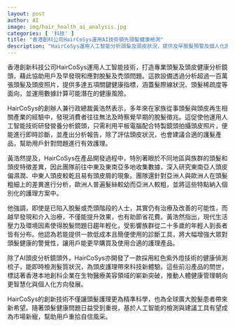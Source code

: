 ```yaml
---
layout: post
author: AI
image: img/hair_health_ai_analysis.jpg
categories: [ '科技' ]
title: "香港創科公司HairCoSys運用AI技術領先頭髮健康檢測"
description: "HairCoSys運用人工智能分析頭髮及頭皮狀況，提供及早脫髮預警及個人化護理建議，助力全球脫髮患者重拾自信。"
---
```

香港創新科技公司HairCoSys運用人工智能技術，打造專業頭髮及頭皮健康分析鏡頭，藉此協助用戶及早發現和應對脫髮及禿頭問題。這款設備透過分析超過一百萬張頭髮及頭皮照片，提供多達五項關鍵健康指標，涵蓋髮際線狀況、頭髮稀疏度等面向，並運用數據計算可能潛在的健康風險。

HairCoSys的創辦人兼行政總裁黃浩然表示，多年來在家族從事頭髮與頭皮再生相關產業的經驗中，發現消費者往往無法及時察覺早期的脫髮徵兆。這促使他運用人工智能技術研發營養分析鏡頭，只需利用平板電腦配合特製鏡頭拍攝頭皮照片，便能進行即時診斷，並產出分析報告，除了評估頭皮狀況，也會建議合適的護髮產品，幫助用戶針對問題進行有效護理。

黃浩然提及，HairCoSys在產品開發過程中，特別著眼於不同地區與族群的頭髮和頭皮特徵差異，因此團隊前往中東及東南亞多地收集數據，深入研究東南亞人頭皮偏濕潤、中東人頭皮較乾且易有頭皮屑的現象。團隊還針對亞洲人與歐洲人在頭髮粗細上的差異進行分析，歐洲人普遍髮絲較幼而亞洲人較粗，並將這些特點納入個別化的護理方案中。

他強調，即使是已陷入脫髮或禿頭階段的人士，其實仍有治療及改善的可能性，而越早發現和介入治療，不僅能提升效果，也有助節省花費。黃浩然指出，現代生活壓力及環境因素使得脫髮問題日趨年輕化，受影響族群從二十多歲的年輕人到長者皆有分布。他認為若能提供一款低成本且簡便使用的診斷工具，將大幅增強大眾對頭髮健康的警覺性，讓用戶能更早購買及使用合適的護理產品。

除了AI頭皮分析鏡頭外，HairCoSys亦開發了一款採用紅色紫外燈技術的健康偵測梳子，能即時檢測髮質狀況，為頭皮護理帶來科技新體驗。這些前沿產品的問世，標誌著香港本地創科企業在生物醫療美容領域的嶄新突破，推動人體健康管理朝向更智慧化與個人化方向發展。

HairCoSys的創新技術不僅讓頭髮護理更為精準科學，也為全球廣大脫髮患者帶來新希望。隨著頭髮健康問題日益受到重視，基於人工智能的檢測與建議工具有望成為市場新寵，幫助用戶重拾自信風采。
